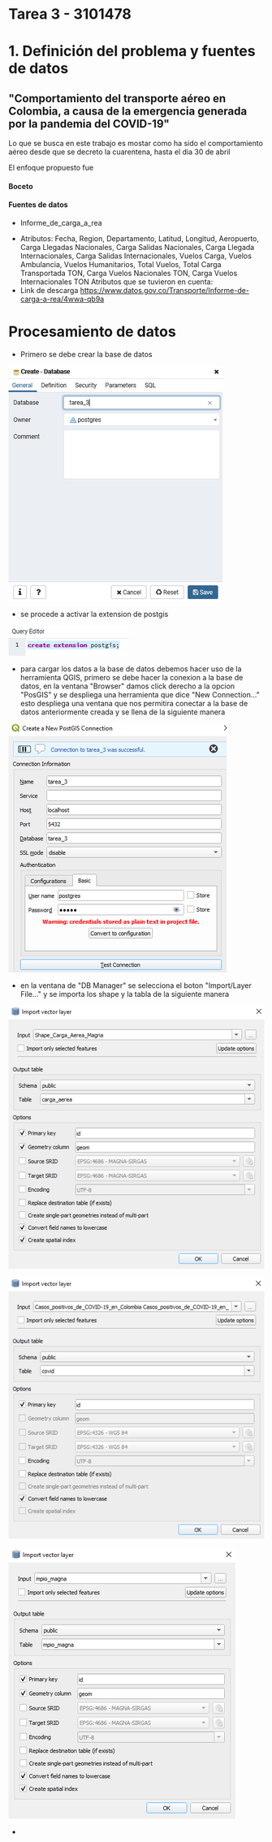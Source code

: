 # Tarea 3 - 3101478

# 1. Definición del problema y fuentes de datos

## "Comportamiento del transporte aéreo en Colombia, a causa de la emergencia generada por la pandemia del COVID-19"

Lo que se busca en este trabajo es mostar como ha sido el comportamiento aéreo desde que se decreto la cuarentena, hasta el dia 30 de abril

El enfoque propuesto fue

#### Boceto

#### Fuentes de datos

* Informe_de_carga_a_rea
- Atributos: Fecha, Region, Departamento, Latitud, Longitud, Aeropuerto, Carga Llegadas Nacionales, Carga Salidas Nacionales, Carga Llegada Internacionales, Carga Salidas Internacionales, Vuelos Carga, Vuelos Ambulancia, Vuelos Humanitarios, Total Vuelos, Total Carga Transportada TON, Carga Vuelos Nacionales TON, Carga Vuelos Internacionales TON
Atributos que se tuvieron en cuenta:
- Link de descarga https://www.datos.gov.co/Transporte/Informe-de-carga-a-rea/4wwa-qb9a

# Procesamiento de datos

* Primero se debe crear la base de datos

![imagen001](Imagenes/imagen001.PNG "imagen001")


* se procede a activar la extension de postgis

![imagen002](Imagenes/imagen002.PNG "imagen002")

* para cargar los datos a la base de datos debemos hacer uso de la herramienta QGIS, primero se debe hacer la conexion a la base de datos, en la ventana "Browser" damos click derecho a la opcion "PosGIS" y se despliega una herramienta que dice "New Connection..." esto despliega una ventana que nos permitira conectar a la base de datos anteriormente creada y se llena de la siguiente manera

![imagen003](Imagenes/imagen003.PNG "imagen003")

* en la ventana de "DB Manager" se selecciona el boton "Import/Layer File..." y se importa los shape y la tabla de la siguiente manera

![imagen004](Imagenes/imagen004.PNG "imagen004")

![imagen005](Imagenes/imagen005.PNG "imagen005")

![imagen006](Imagenes/imagen006.PNG "imagen006")

* 
